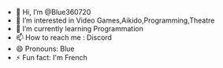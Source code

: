 - 👋 Hi, I’m @Blue360720
- 👀 I’m interested in Video Games,Aikido,Programming,Theatre
- 🌱 I’m currently learning Programmation
- 📫 How to reach me : Discord
- 😄 Pronouns: Blue
- ⚡ Fun fact: I'm French
